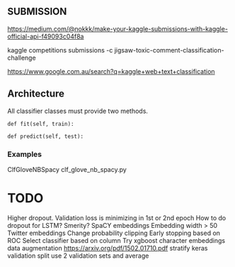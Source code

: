 SUBMISSION
----------
https://medium.com/@nokkk/make-your-kaggle-submissions-with-kaggle-official-api-f49093c04f8a

kaggle competitions submissions -c jigsaw-toxic-comment-classification-challenge

https://www.google.com.au/search?q=kaggle+web+text+classification


Architecture
------------
All classifier classes  must provide two methods.

    def fit(self, train):

    def predict(self, test):


### Examples
ClfGloveNBSpacy clf_glove_nb_spacy.py

TODO
====
Higher dropout. Validation loss is minimizing in 1st or 2nd epoch  How to do dropout for LSTM? Smerity?
SpaCY embeddings
Embedding width > 50
Twitter embeddings
Change probability clipping
Early stopping based on ROC
Select classifier based on column
Try xgboost
character embeddings
data augmentation https://arxiv.org/pdf/1502.01710.pdf
stratify keras validation split
use 2 validation sets and average
